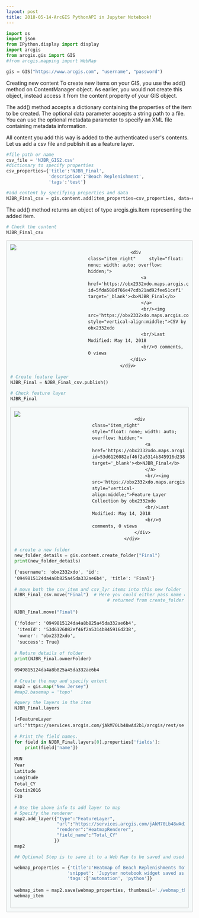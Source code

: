 ```yaml
---
layout: post
title: 2018-05-14-ArcGIS PythonAPI in Jupyter Notebook!
---
```


```python
import os
import json
from IPython.display import display
import arcgis
from arcgis.gis import GIS
#from arcgis.mapping import WebMap
```


```python
gis = GIS("https://www.arcgis.com", "username", "password")
```

Creating new content
To create new items on your GIS, you use the add() method on ContentManager object. As earlier, you would not create this object, instead access it from the content property of your GIS object.

The add() method accepts a dictionary containing the properties of the item to be created. The optional data parameter accepts a string path to a file. You can use the optional metadata parameter to specify an XML file containing metadata information.

All content you add this way is added to the authenticated user's contents. Let us add a csv file and publish it as a feature layer.


```python
#file path or name
csv_file = 'NJBR_GIS2.csv'
#dictionary to specify properties
csv_properties={'title':'NJBR_Final',
                'description':'Beach Replenishment',
                'tags':'test'}
```


```python
#add content by specifying properties and data
NJBR_Final_csv = gis.content.add(item_properties=csv_properties, data=csv_file)
```

The add() method returns an object of type arcgis.gis.Item representing the added item.


```python
# Check the content
NJBR_Final_csv
```




<div class="item_container" style="height: auto; overflow: hidden; border: 1px solid #cfcfcf; border-radius: 2px; background: #f6fafa; line-height: 1.21429em; padding: 10px;">
                    <div class="item_left" style="width: 210px; float: left;">
                       <a href='https://obx2332xdo.maps.arcgis.com/home/item.html?id=5fda588d766e47cdb21ad92fee51cef1' target='_blank'>
                        <img src='http://static.arcgis.com/images/desktopapp.png' class="itemThumbnail">
                       </a>
                    </div>

                    <div class="item_right"     style="float: none; width: auto; overflow: hidden;">
                        <a href='https://obx2332xdo.maps.arcgis.com/home/item.html?id=5fda588d766e47cdb21ad92fee51cef1' target='_blank'><b>NJBR_Final</b>
                        </a>
                        <br/><img src='https://obx2332xdo.maps.arcgis.com/home/js/jsapi/esri/css/images/item_type_icons/layers16.png' style="vertical-align:middle;">CSV by obx2332xdo
                        <br/>Last Modified: May 14, 2018
                        <br/>0 comments, 0 views
                    </div>
                </div>
                




```python
# Create feature layer
NJBR_Final = NJBR_Final_csv.publish()
```


```python
# Check feature layer
NJBR_Final
```




<div class="item_container" style="height: auto; overflow: hidden; border: 1px solid #cfcfcf; border-radius: 2px; background: #f6fafa; line-height: 1.21429em; padding: 10px;">
                    <div class="item_left" style="width: 210px; float: left;">
                       <a href='https://obx2332xdo.maps.arcgis.com/home/item.html?id=53d6126082ef46f2a5314b845916d238' target='_blank'>
                        <img src='http://static.arcgis.com/images/desktopapp.png' class="itemThumbnail">
                       </a>
                    </div>

                    <div class="item_right"     style="float: none; width: auto; overflow: hidden;">
                        <a href='https://obx2332xdo.maps.arcgis.com/home/item.html?id=53d6126082ef46f2a5314b845916d238' target='_blank'><b>NJBR_Final</b>
                        </a>
                        <br/><img src='https://obx2332xdo.maps.arcgis.com/home/js/jsapi/esri/css/images/item_type_icons/featureshosted16.png' style="vertical-align:middle;">Feature Layer Collection by obx2332xdo
                        <br/>Last Modified: May 14, 2018
                        <br/>0 comments, 0 views
                    </div>
                </div>
                




```python
# create a new folder
new_folder_details = gis.content.create_folder("Final")
print(new_folder_details)
```

    {'username': 'obx2332xdo', 'id': '0949815124da4a8b825a45da332ae6b4', 'title': 'Final'}



```python
# move both the csv_item and csv_lyr items into this new folder
NJBR_Final_csv.move("Final")  # Here you could either pass name of the folder or the dictionary
                                   # returned from create_folder() or folders property on a User object

NJBR_Final.move("Final")
```




    {'folder': '0949815124da4a8b825a45da332ae6b4',
     'itemId': '53d6126082ef46f2a5314b845916d238',
     'owner': 'obx2332xdo',
     'success': True}




```python
# Return details of folder
print(NJBR_Final.ownerFolder)
```

    0949815124da4a8b825a45da332ae6b4



```python
# Create the map and specify extent
map2 = gis.map("New Jersey")
#map2.basemap = 'topo'
```


```python
#query the layers in the item
NJBR_Final.layers
```




    [<FeatureLayer url:"https://services.arcgis.com/jAkM70Lb48wAd2b1/arcgis/rest/services/NJBR_Final/FeatureServer/0">]




```python
# Print the field names.
for field in NJBR_Final.layers[0].properties['fields']:
    print(field['name'])
```

    MUN
    Year
    Latitude
    Longitude
    Total_CY
    Costin2016
    FID



```python
# Use the above info to add layer to map
# Specify the renderer
map2.add_layer({"type":"FeatureLayer",
                "url":"https://services.arcgis.com/jAkM70Lb48wAd2b1/arcgis/rest/services/NJBR_Final/FeatureServer/0",
                "renderer":"HeatmapRenderer",
                "field_name":"Total_CY"               
               })
map2
```




```python
## Optional Step is to save it to a Web Map to be saved and used in other applications
```


```python
webmap_properties = {'title':'Heatmap of Beach Replenishments Total Volumne (cu yd)',
                    'snippet': 'Jupyter notebook widget saved as a web map',
                    'tags':['automation', 'python']}

webmap_item = map2.save(webmap_properties, thumbnail='./webmap_thumbnail.png', folder='Final')
webmap_item
```
